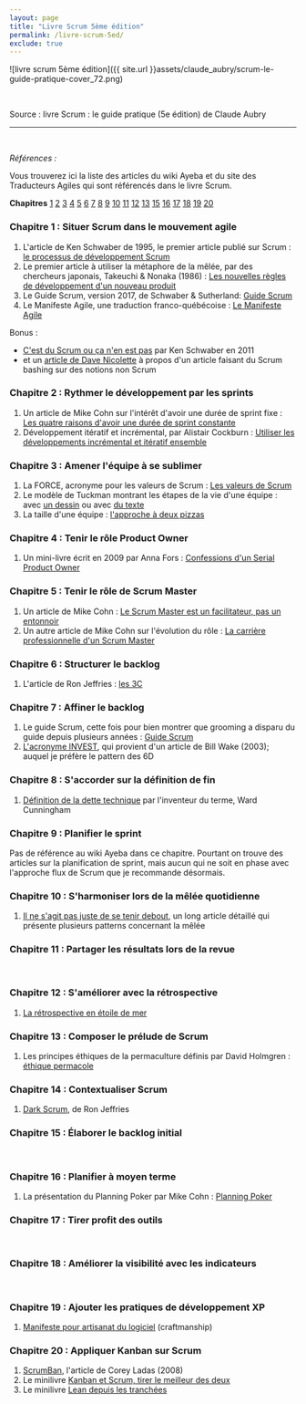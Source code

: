 ```yaml
---
layout: page
title: "Livre Scrum 5ème édition"
permalink: /livre-scrum-5ed/
exclude: true
---
```


![livre scrum 5ème édition]({{ site.url }}assets/claude_aubry/scrum-le-guide-pratique-cover_72.png)

&nbsp;  

Source : livre Scrum : le guide pratique (5e édition) de Claude Aubry

---
&nbsp;  

_Références :_

Vous trouverez ici la liste des articles du wiki Ayeba et du site des Traducteurs Agiles qui sont référencés dans le livre Scrum.

**Chapitres** [1](#ch01) [2](#ch02) [3](#ch03) [4](#ch04) [5](#ch05) [6](#ch06) [7](#ch07) [8](#ch08) [9](#ch09) [10](#ch10) [11](#ch11) [12](#ch12) [13](#ch14) [15](#ch15) [16](#ch16) [17](#ch17) [18](#ch18) [19](#ch19) [20](#ch20)  


### <a name="ch01"></a> Chapitre 1 : Situer Scrum dans le mouvement agile

1. L'article de Ken Schwaber de 1995, le premier article publié sur Scrum : [le processus de développement Scrum](http://www.les-traducteurs-agiles.org/2017/07/20/le-processus-de-developpement-SCRUM.html)
2. Le premier article à utiliser la métaphore de la mêlée, par des chercheurs japonais, Takeuchi & Nonaka (1986) : [Les nouvelles règles de développement d'un nouveau produit](http://ayeba.wikispaces.com/Les+nouvelles+r%C3%A8gles+de+d%C3%A9veloppement+d%27un+nouveau+produit)
3. Le Guide Scrum, version 2017, de Schwaber & Sutherland: [Guide Scrum](http://www.les-traducteurs-agiles.org/2017/11/12/guide-scrum-novembre-2017.html)
4. Le Manifeste Agile, une traduction franco-québécoise : [Le Manifeste Agile](http://ayeba.wikispaces.com/Manifeste+pour+le+d%C3%A9veloppement+Agile+de+logiciels)

Bonus :

* [C'est du Scrum ou ça n'en est pas](http://ayeba.wikispaces.com/C%27est+du+Scrum+ou+%C3%A7a+n%27en+est+pas) par Ken Schwaber en 2011
* et un [article de Dave Nicolette](http://www.les-traducteurs-agiles.org/scrum/2016/06/19/c-est-quoi-le-probleme.html) à propos d'un article faisant du Scrum bashing sur des notions non Scrum


### <a name="ch02"></a> Chapitre 2 : Rythmer le développement par les sprints

1. Un article de Mike Cohn sur l'intérêt d'avoir une durée de sprint fixe : [Les quatre raisons d'avoir une durée de sprint constante](http://ayeba.wikispaces.com/Les+quatre+raisons+d%27avoir+une+dur%C3%A9e+de+sprint+constante)
2. Développement itératif et incrémental, par Alistair Cockburn : [Utiliser les développements incrémental et itératif ensemble](http://ayeba.wikispaces.com/Utiliser+les+d%C3%A9veloppements+incr%C3%A9mental+et+it%C3%A9ratif+ensemble)


### <a name="ch03"></a> Chapitre 3 : Amener l'équipe à se sublimer

1. La FORCE, acronyme pour les valeurs de Scrum : [Les valeurs de Scrum](http://ayeba.wikispaces.com/Les+Valeurs+de+Scrum+%28la+F.O.R.C.E.%29)
2. Le modèle de Tuckman montrant les étapes de la vie d'une équipe : avec [un dessin](http://ayeba.wikispaces.com/Mod%C3%A8le+de+Tuckman) ou avec [du texte](http://ayeba.wikispaces.com/Les+cinq+%C3%A9tapes+de+d%C3%A9veloppement+d%27une+%C3%A9quipe+et+le+r%C3%B4le+du+chef+de+projet)
3. La taille d'une équipe : [l'approche à deux pizzas](http://ayeba.wikispaces.com/L%27approche+des+deux+pizzas+pour+un+travail+d%27%C3%A9quipe+productif)


### <a name="ch04"></a> Chapitre 4 : Tenir le rôle Product Owner

1. Un mini-livre écrit en 2009 par Anna Fors : [Confessions d'un Serial Product Owner](http://ayeba.wikispaces.com/Confessions+d%27un+serial+product+owner)


### <a name="ch05"></a> Chapitre 5 : Tenir le rôle de Scrum Master

1. Un article de Mike Cohn : [Le Scrum Master est un facilitateur, pas un entonnoir](http://ayeba.wikispaces.com/Le+ScrumMaster+est+un+Facilitateur%2C+pas+un+Entonnoir)
2. Un autre article de Mike Cohn sur l'évolution du rôle : [La carrière professionnelle d'un Scrum Master](http://ayeba.wikispaces.com/La+carri%C3%A8re+professionnelle+d%27un+ScrumMaster)


### <a name="ch06"></a> Chapitre 6 : Structurer le backlog

1. L'article de Ron Jeffries : [les 3C](http://ayeba.wikispaces.com/XP%2C+l%27essentiel+-+Carte%2C+Conversation%2C+Confirmation)


### <a name="ch07"></a> Chapitre 7 : Affiner le backlog

1. Le guide Scrum, cette fois pour bien montrer que grooming a disparu du guide depuis plusieurs années : [Guide Scrum](http://www.les-traducteurs-agiles.org/2017/11/12/guide-scrum-novembre-2017.html)
2. [L'acronyme INVEST](http://www.les-traducteurs-agiles.org/story/2015/02/23/investissez-dans-de-bonnes-stories-et-dans-des-taches-smart.html), qui provient d'un article de Bill Wake (2003); auquel je préfère le pattern des 6D


### <a name="ch08"></a> Chapitre 8 : S'accorder sur la définition de fin

1. [Définition de la dette technique](http://ayeba.wikispaces.com/D%C3%A9finition+de+la+dette+technique) par l'inventeur du terme, Ward Cunningham


### <a name="ch09"></a> Chapitre 9 : Planifier le sprint
Pas de référence au wiki Ayeba dans ce chapitre. Pourtant on trouve des articles sur la planification de sprint, mais aucun qui ne soit en phase avec l'approche flux de Scrum que je recommande désormais.


### <a name="ch10"></a> Chapitre 10 : S'harmoniser lors de la mêlée quotidienne

1. [Il ne s'agit pas juste de se tenir debout](http://www.les-traducteurs-agiles.org/agile/stand-up/2015/07/25/il-ne-s-agit-pas-juste-de-se-tenir-debout.html), un long article détaillé qui présente plusieurs patterns concernant la mêlée


### <a name="ch11"></a> Chapitre 11 : Partager les résultats lors de la revue
&nbsp;  


### <a name="ch12"></a> Chapitre 12 : S'améliorer avec la rétrospective

1. [La rétrospective en étoile de mer](http://ayeba.wikispaces.com/La+r%C3%A9trospective+en+%C3%A9toile+de+mer)


### <a name="ch13"></a> Chapitre 13 : Composer le prélude de Scrum

1. Les principes éthiques de la permaculture définis par David Holmgren : [éthique permacole](http://ayeba.wikispaces.com/Les+valeurs+de+la+Permaculture)


### <a name="ch14"></a> Chapitre 14 : Contextualiser Scrum

1. [Dark Scrum](http://www.les-traducteurs-agiles.org/scrum/2016/11/20/dark-scrum.html), de Ron Jeffries


### <a name="ch15"></a> Chapitre 15 : Élaborer le backlog initial
&nbsp;  


### <a name="ch16"></a> Chapitre 16 : Planifier à moyen terme

1. La présentation du Planning Poker par Mike Cohn : [Planning Poker](http://ayeba.wikispaces.com/Planning+Poker+-+Une+technique+de+planification+et+d%27estimation+agile)


### <a name="ch17"></a> Chapitre 17 : Tirer profit des outils
&nbsp;  


### <a name="ch18"></a> Chapitre 18 : Améliorer la visibilité avec les indicateurs
&nbsp;  


### <a name="ch19"></a> Chapitre 19 : Ajouter les pratiques de développement XP

1. [Manifeste pour artisanat du logiciel](http://ayeba.wikispaces.com/Manifeste+pour+l%27Artisanat+Logiciel) (craftmanship)


### <a name="ch20"></a> Chapitre 20 : Appliquer Kanban sur Scrum

1. [ScrumBan](http://ayeba.wikispaces.com/Scrum-ban), l'article de Corey Ladas (2008)
2. Le minilivre [Kanban et Scrum, tirer le meilleur des deux](http://ayeba.wikispaces.com/Kanban+et+Scrum+-+tirer+le+meilleur+des+deux)
3. Le minilivre [Lean depuis les tranchées](http://ayeba.wikispaces.com/Lean+depuis+les+tranch%C3%A9es)

